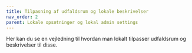 ```yaml
---
title: Tilpasning af udfaldsrum og lokale beskrivelser
nav_order: 2
parent: Lokale opsætninger og lokal admin settings
---
```

 
Her kan du se en vejledning til hvordan man lokalt tilpasser udfaldsrum og beskrivelser til disse.
